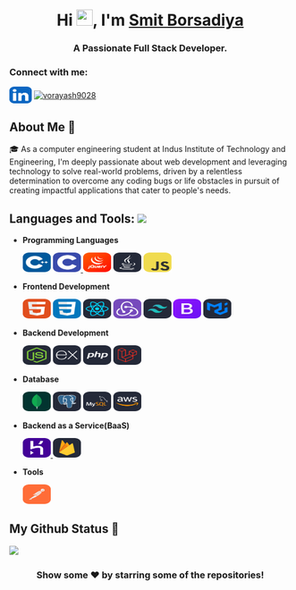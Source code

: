 <h1 align="center">Hi <img src="https://github.com/TheDudeThatCode/TheDudeThatCode/raw/master/Assets/Hi.gif" width="29" height="29" />,
 I'm <a href="https://www.linkedin.com/in/smit-borsadiya-710a93201/" target="_blank" >Smit Borsadiya</a></h1>
<h3 align="center">A Passionate Full Stack Developer.</h3>
 
<h3 align="left">Connect with me:</h3>
<p align="left">
<a href="https://www.linkedin.com/in/smit-borsadiya-710a93201/" target="blank"><img align="center" src="https://github.com/tandpfun/skill-icons/blob/main/icons/LinkedIn.svg" alt="vorayash9028" height="30" width="40" /></a>
<a href="https://leetcode.com/u/Smit_5525/" target="blank"><img align="center" src="https://raw.githubusercontent.com/rahuldkjain/github-profile-readme-generator/master/src/images/icons/Social/leet-code.svg" alt="vorayash9028" height="30" width="40" /></a>
</p>

## About Me 🚀
🎓 As a computer engineering student at Indus Institute of Technology and Engineering, I'm deeply passionate about web development and leveraging technology to solve real-world problems, driven by a relentless determination to overcome any coding bugs or life obstacles in pursuit of creating impactful applications that cater to people's needs.
<br/>


## Languages and Tools: <img src="https://media.giphy.com/media/WUlplcMpOCEmTGBtBW/giphy.gif" width="30" style="max-width: 100%;">
- **Programming Languages**
<ul>
<a target="_blank" rel="noopener noreferrer" href=""> <img height="35" width="50" src="https://github.com/tandpfun/skill-icons/blob/main/icons/CPP.svg" alt="cplusplus"/></a>
<a target="_blank" rel="noopener noreferrer" href=""> <img height="35" width="50" src="https://github.com/tandpfun/skill-icons/blob/main/icons/C.svg" alt="c"/> </a>
<a target="_blank" rel="noopener noreferrer" href=""> <img height="35" width="50" src="https://github.com/tandpfun/skill-icons/blob/main/icons/JQuery.svg" alt="jquery"/></a>
<a target="_blank" rel="noopener noreferrer" href=""> <img height="35" width="50" src="https://github.com/tandpfun/skill-icons/blob/main/icons/Java-Dark.svg" alt="java"/></a>
<a target="_blank" rel="noopener noreferrer" href=""> <img height="35" width="50" src="https://github.com/tandpfun/skill-icons/blob/main/icons/JavaScript.svg" alt="javascript"/></a>
</ul>

- **Frontend Development**
<ul>
<a target="_blank" rel="noopener noreferrer" href=""> <img height="35" width="50" src="https://github.com/tandpfun/skill-icons/blob/main/icons/HTML.svg" alt="html"/></a>
<a target="_blank" rel="noopener noreferrer" href=""> <img height="35" width="50" src="https://github.com/tandpfun/skill-icons/blob/main/icons/CSS.svg" alt="css"/></a>
<a target="_blank" rel="noopener noreferrer" href=""> <img height="35" width="50" src="https://github.com/tandpfun/skill-icons/blob/main/icons/React-Dark.svg" alt="react"/></a>
<a target="_blank" rel="noopener noreferrer" href=""> <img height="35" width="50" src="https://github.com/tandpfun/skill-icons/blob/main/icons/Redux.svg" alt="redux"/></a>
<a target="_blank" rel="noopener noreferrer" href=""> <img height="35" width="50" src="https://github.com/tandpfun/skill-icons/blob/main/icons/TailwindCSS-Dark.svg" alt="tailwind"/></a>
<a href="https://getbootstrap.com" target="_blank" rel="noreferrer"> <img src="https://github.com/tandpfun/skill-icons/blob/main/icons/Bootstrap.svg" alt="bootstrap" width="50" height="35"/></a>
<a target="_blank" rel="noopener noreferrer" href=""> <img height="35" width="50" src="https://github.com/tandpfun/skill-icons/blob/main/icons/MaterialUI-Dark.svg" alt="materialui"/></a>
</ul>

- **Backend Development**
<ul>
<a target="_blank" rel="noopener noreferrer" href=""> <img height="35" width="50" src="https://github.com/tandpfun/skill-icons/blob/main/icons/NodeJS-Dark.svg" alt="nodejs"/></a>
<a target="_blank" rel="noopener noreferrer" href=""> <img height="35" width="50" src="https://github.com/tandpfun/skill-icons/blob/main/icons/ExpressJS-Dark.svg" alt="expressjs"/></a>
<a href="https://www.php.net" target="_blank" rel="noreferrer"> <img src="https://github.com/tandpfun/skill-icons/blob/main/icons/PHP-Dark.svg" alt="php" width="50" height="35"/></a>
<a href="https://www.php.net" target="_blank" rel="noreferrer"> <img src="https://github.com/tandpfun/skill-icons/blob/main/icons/Laravel-Dark.svg" alt="laravel" width="50" height="35"/></a>
</ul>

- **Database**
<ul>
<a target="_blank" rel="noopener noreferrer" href=""> <img height="35" width="50" src="https://github.com/tandpfun/skill-icons/blob/main/icons/MongoDB.svg" alt="mongodb"/></a>
<a target="_blank" rel="noopener noreferrer" href=""> <img height="35" width="50" src="https://github.com/tandpfun/skill-icons/blob/main/icons/PostgreSQL-Dark.svg" alt="postgresql"/></a>
<a href="https://www.mysql.com/" target="_blank" rel="noreferrer"> <img src="https://github.com/tandpfun/skill-icons/blob/main/icons/MySQL-Dark.svg" alt="mysql" width="50" height="35"/></a>
<a target="_blank" rel="noopener noreferrer" href=""> <img height="35" width="50" src="https://github.com/tandpfun/skill-icons/blob/main/icons/AWS-Dark.svg" alt="aws"/></a>
</ul>

- **Backend as a Service(BaaS)**
<ul>
<a href="https://heroku.com" target="_blank" rel="noreferrer"> <img src="https://github.com/tandpfun/skill-icons/blob/main/icons/Heroku.svg" alt="heroku" width="50" height="35"/> </a>
<a href="https://heroku.com" target="_blank" rel="noreferrer"> <img src="https://github.com/tandpfun/skill-icons/blob/main/icons/Firebase-Dark.svg" alt="firebase" width="50" height="35"/> </a>
</ul>

- **Tools**
<ul>
<a target="_blank" rel="noopener noreferrer" href=""> <img height="35" width="50" src="https://github.com/tandpfun/skill-icons/blob/main/icons/Postman.svg" alt="postman"/></a>
</ul>

## My Github Status 🦸

<a target="_blank" rel="noopener noreferrer" href="#"> <img src="https://github-readme-stats.vercel.app/api?username=SmitBorsadiya&show_icons=true&theme=default"></a>
<div align="center" dir="auto"><h3 dir="auto">Show some ❤️ by starring some of the repositories!</h3></div>
